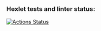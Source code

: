 ### Hexlet tests and linter status:
[![Actions Status](https://github.com/NickVolkov/devops-for-programmers-project-lvl1/workflows/hexlet-check/badge.svg)](https://github.com/NickVolkov/devops-for-programmers-project-lvl1/actions)